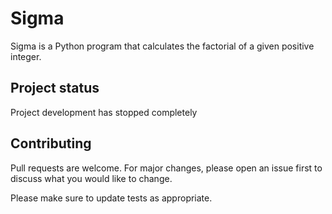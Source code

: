 # Sigma
Sigma is a Python program that calculates the factorial of a given positive integer.

## Project status
Project development has stopped completely

## Contributing
Pull requests are welcome. For major changes, please open an issue first to discuss what you would like to change.

Please make sure to update tests as appropriate.